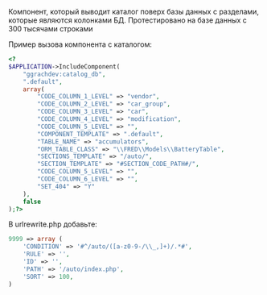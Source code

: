 Компонент, который выводит каталог поверх базы данных с разделами, которые являются колонками БД. Протестировано на базе данных с 300 тысячами строками

Пример вызова компонента с каталогом:
```php
<?
$APPLICATION->IncludeComponent(
	"ggrachdev:catalog_db", 
	".default", 
	array(
		"CODE_COLUMN_1_LEVEL" => "vendor",
		"CODE_COLUMN_2_LEVEL" => "car_group",
		"CODE_COLUMN_3_LEVEL" => "car",
		"CODE_COLUMN_4_LEVEL" => "modification",
		"CODE_COLUMN_5_LEVEL" => "",
		"COMPONENT_TEMPLATE" => ".default",
		"TABLE_NAME" => "accumulators",
		"ORM_TABLE_CLASS" => "\\FRED\\Models\\BatteryTable",
		"SECTIONS_TEMPLATE" => "/auto/",
		"SECTION_TEMPLATE" => "#SECTION_CODE_PATH#/",
		"CODE_COLUMN_5_LEVEL" => "",
		"CODE_COLUMN_6_LEVEL" => "",
		"SET_404" => "Y"
	),
	false
);?>
```

В urlrewrite.php добавьте:

```php
9999 => array (
    'CONDITION' => '#^/auto/([a-z0-9-/\\_,]+)/.*#',
    'RULE' => '',
    'ID' => '',
    'PATH' => '/auto/index.php',
    'SORT' => 100,
)
```
